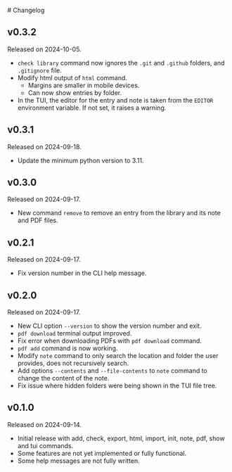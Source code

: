 # Changelog

## v0.3.2

Released on 2024-10-05.

- `check library` command now ignores the `.git` and `.github` folders, and `.gitignore` file.
- Modify html output of `html` command.
    - Margins are smaller in mobile devices.
    - Can now show entries by folder.
- In the TUI, the editor for the entry and note is taken from the `EDITOR` environment variable. If not set, it raises a warning.

## v0.3.1

Released on 2024-09-18.

- Update the minimum python version to 3.11.

## v0.3.0

Released on 2024-09-17.

- New command `remove` to remove an entry from the library and its note and PDF files.

## v0.2.1

Released on 2024-09-17.

- Fix version number in the CLI help message.

## v0.2.0

Released on 2024-09-17.

- New CLI option `--version` to show the version number and exit.
- `pdf download` terminal output improved.
- Fix error when downloading PDFs with `pdf download` command.
- `pdf add` command is now working.
- Modify `note` command to only search the location and folder the user provides, does not recursively search.
- Add options `--contents` and  `--file-contents` to `note` command to change the content of the note.
- Fix issue where hidden folders were being shown in the TUI file tree.

## v0.1.0

Released on 2024-09-14.

- Initial release with add, check, export, html, import, init, note, pdf, show and tui commands.
- Some features are not yet implemented or fully functional.
- Some help messages are not fully written.
